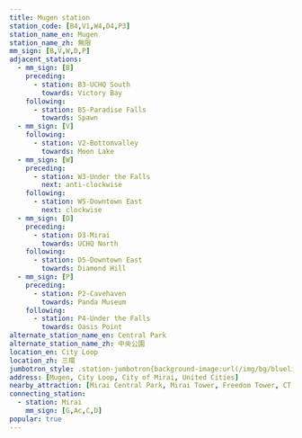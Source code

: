 ```yaml
---
title: Mugen station
station_code: [B4,V1,W4,D4,P3]
station_name_en: Mugen
station_name_zh: 無限
mm_sign: [B,V,W,D,P]
adjacent_stations:
  - mm_sign: [B]
    preceding:
      - station: B3-UCHQ South
        towards: Victory Bay
    following:
      - station: B5-Paradise Falls
        towards: Spawn
  - mm_sign: [V]
    following:
      - station: V2-Bottomvalley
        towards: Moon Lake
  - mm_sign: [W]
    preceding:
      - station: W3-Under the Falls
        next: anti-clockwise
    following:
      - station: W5-Downtown East
        next: clockwise
  - mm_sign: [D]
    preceding:
      - station: D3-Mirai
        towards: UCHQ North
    following:
      - station: D5-Downtown East
        towards: Diamond Hill
  - mm_sign: [P]
    preceding:
      - station: P2-Cavehaven
        towards: Panda Museum
    following:
      - station: P4-Under the Falls
        towards: Oasis Point
alternate_station_name_en: Central Park
alternate_station_name_zh: 中央公園
location_en: City Loop
location_zh: 三環
jumbotron_style: .station-jumbotron{background-image:url(/img/bg/blueline.png),url(/img/bg/victoryline.png),url(/img/bg/waterfallline.png),url(/img/bg/diamondline.png),url(/img/bg/pandaexpress.png);background-repeat:no-repeat;background-size:100% 10px,50% 10px,100% 10px,100% 10px;background-position:0 70px,right 100px,0 130px,0 160px,0 190px}
address: [Mugen, City Loop, City of Mirai, United Cities]
nearby_attraction: [Mirai Central Park, Mirai Tower, Freedom Tower, CT Centre, Three Storey Pagoda, Paradise Tower, Central Clock Tower]
connecting_station:
  - station: Mirai
    mm_sign: [G,Ac,C,D]
popular: true
---
```


